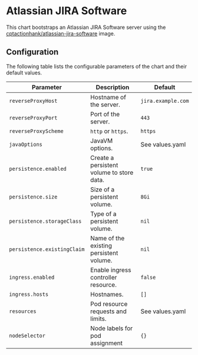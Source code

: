 # Atlassian JIRA Software

This chart bootstraps an Atlassian JIRA Software server using the [cptactionhank/atlassian-jira-software](https://github.com/cptactionhank/docker-atlassian-jira-software) image.


## Configuration

The following table lists the configurable parameters of the chart and their default values.

Parameter | Description | Default
----------|-------------|--------
`reverseProxyHost` | Hostname of the server. | `jira.example.com`
`reverseProxyPort` | Port of the server. | `443`
`reverseProxyScheme` | `http` or `https`. | `https`
`javaOptions` | JavaVM options. | See values.yaml
`persistence.enabled` | Create a persistent volume to store data. | `true`
`persistence.size` | Size of a persistent volume. | `8Gi`
`persistence.storageClass` | Type of a persistent volume. | `nil`
`persistence.existingClaim` | Name of the existing persistent volume. | `nil`
`ingress.enabled` |	Enable ingress controller resource.	| `false`
`ingress.hosts`	| Hostnames. | `[]`
`resources` | Pod resource requests and limits. | See values.yaml
`nodeSelector` | Node labels for pod assignment | `{}`
